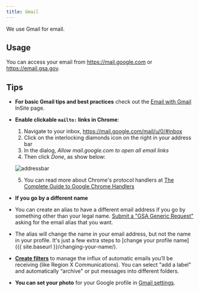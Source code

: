 ```yaml
---
title: Gmail
---
```

We use Gmail for email.

## Usage

You can access your email from <https://mail.google.com> or <https://email.gsa.gov>.

## Tips

* **For basic Gmail tips and best practices** check out the [Email with Gmail](https://insite.gsa.gov/portal/content/638210) InSite page.
* **Enable clickable `mailto:` links in Chrome**:

  1. Navigate to your inbox, https://mail.google.com/mail/u/0/#inbox
  2. Click on the interlocking diamonds icon on the right in your address bar
  3. In the dialog, *Allow mail.google.com to open all email links*
  4. Then click *Done*, as show below:

  ![addressbar]({{site.baseurl}}/images/chrome_address_bar.png)

  5.  You can read more about Chrome's protocol handlers at [The Complete Guide to Google Chrome Handlers](https://www.ashout.com/complete-guide-to-google-chrome-handlers/)
* **If you go by a different name**
* You can create an alias to have a different email address if you go by something other than your legal name. [Submit a "GSA Generic Request"](https://gsa.servicenowservices.com/sp/?id=sc_cat_item&sys_id=7a09e6672b523000a6e7a73319da1554) asking for the email alias that you want.
* The alias will change the name in your email address, but not the name in your profile. It's just a few extra steps to \[change your profile name]({{ site.baseurl }}/changing-your-name/).
* **[Create filters](https://support.google.com/mail/answer/6579)** to manage the influx of automatic emails you’ll be receiving (like Region X Communications). You can select "add a label" and automatically “archive" or put messages into different folders.
* **You can set your photo** for your Google profile in [Gmail settings](https://support.google.com/mail/answer/35529?hl=en).